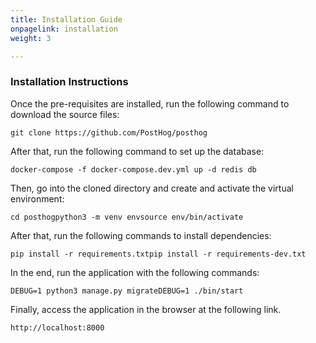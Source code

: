 ```yaml
---
title: Installation Guide
onpagelink: installation
weight: 3

---
```



### **Installation Instructions**

Once the pre-requisites are installed, run the following command to download the source files:

    git clone https://github.com/PostHog/posthog

After that, run the following command to set up the database:

    docker-compose -f docker-compose.dev.yml up -d redis db

Then, go into the cloned directory and create and activate the virtual environment:

    cd posthogpython3 -m venv envsource env/bin/activate

After that, run the following commands to install dependencies:  

    pip install -r requirements.txtpip install -r requirements-dev.txt 

In the end, run the application with the following commands:

    DEBUG=1 python3 manage.py migrateDEBUG=1 ./bin/start

Finally, access the application in the browser at the following link.

    http://localhost:8000

